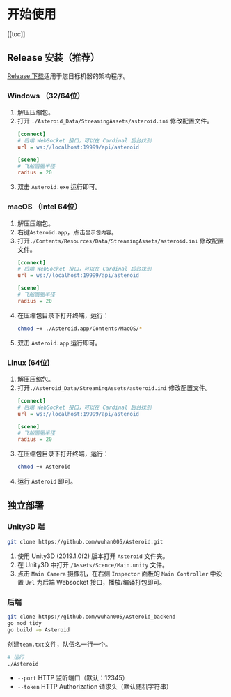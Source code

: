 # 开始使用
[[toc]]
## Release 安装（推荐）
[Release 下载](https://github.com/wuhan005/Asteroid/releases)适用于您目标机器的架构程序。

### Windows （32/64位）
1. 解压压缩包。
2. 打开 `./Asteroid_Data/StreamingAssets/asteroid.ini` 修改配置文件。
    ```ini
    [connect]
    # 后端 WebSocket 接口，可以在 Cardinal 后台找到
    url = ws://localhost:19999/api/asteroid

    [scene]
    # 飞船圆圈半径
    radius = 20
    ```
3. 双击 `Asteroid.exe` 运行即可。

### macOS （Intel 64位）
1. 解压压缩包。
2. 右键`Asteroid.app`，点击`显示包内容`。
3. 打开`./Contents/Resources/Data/StreamingAssets/asteroid.ini` 修改配置文件。
    ```ini
    [connect]
    # 后端 WebSocket 接口，可以在 Cardinal 后台找到
    url = ws://localhost:19999/api/asteroid

    [scene]
    # 飞船圆圈半径
    radius = 20
    ```
4. 在压缩包目录下打开终端，运行：
    ```bash
    chmod +x ./Asteroid.app/Contents/MacOS/* 
    ```
5. 双击 `Asteroid.app` 运行即可。

### Linux (64位)
1. 解压压缩包。
2. 打开`./Asteroid_Data/StreamingAssets/asteroid.ini` 修改配置文件。
    ```ini
    [connect]
    # 后端 WebSocket 接口，可以在 Cardinal 后台找到
    url = ws://localhost:19999/api/asteroid

    [scene]
    # 飞船圆圈半径
    radius = 20
    ```
3. 在压缩包目录下打开终端，运行：
    ```bash
    chmod +x Asteroid
    ```
4. 运行 `Asteroid` 即可。

## 独立部署
### Unity3D 端
```bash
git clone https://github.com/wuhan005/Asteroid.git
```
1. 使用 Unity3D (2019.1.0f2) 版本打开 `Asteroid` 文件夹。
2. 在 Unity3D 中打开 `/Assets/Scence/Main.unity` 文件。
3. 点击 `Main Camera` 摄像机，在右侧 `Inspector` 面板的 `Main Controller` 中设置 `Url` 为后端 Websocket 接口，播放/编译打包即可。

### 后端
```bash
git clone https://github.com/wuhan005/Asteroid_backend
go mod tidy
go build -o Asteroid
```

创建`team.txt`文件，队伍名一行一个。


```bash
# 运行
./Asteroid
```
* `--port` HTTP 监听端口（默认：12345）
* `--token` HTTP Authorization 请求头（默认随机字符串）